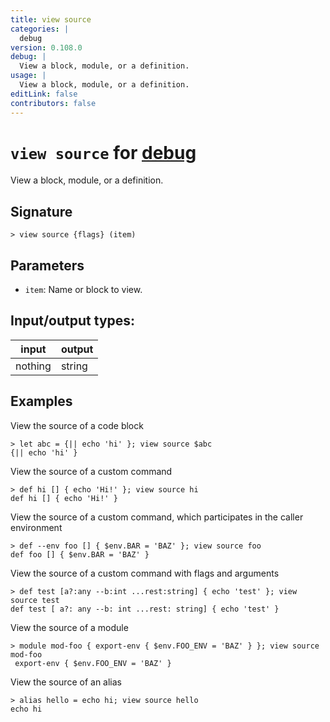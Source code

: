 ```yaml
---
title: view source
categories: |
  debug
version: 0.108.0
debug: |
  View a block, module, or a definition.
usage: |
  View a block, module, or a definition.
editLink: false
contributors: false
---
```

<!-- This file is automatically generated. Please edit the command in https://github.com/nushell/nushell instead. -->

# `view source` for [debug](/commands/categories/debug.md)

<div class='command-title'>View a block, module, or a definition.</div>

## Signature

```> view source {flags} (item)```

## Parameters

 -  `item`: Name or block to view.


## Input/output types:

| input   | output |
| ------- | ------ |
| nothing | string |
## Examples

View the source of a code block
```nu
> let abc = {|| echo 'hi' }; view source $abc
{|| echo 'hi' }
```

View the source of a custom command
```nu
> def hi [] { echo 'Hi!' }; view source hi
def hi [] { echo 'Hi!' }
```

View the source of a custom command, which participates in the caller environment
```nu
> def --env foo [] { $env.BAR = 'BAZ' }; view source foo
def foo [] { $env.BAR = 'BAZ' }
```

View the source of a custom command with flags and arguments
```nu
> def test [a?:any --b:int ...rest:string] { echo 'test' }; view source test
def test [ a?: any --b: int ...rest: string] { echo 'test' }
```

View the source of a module
```nu
> module mod-foo { export-env { $env.FOO_ENV = 'BAZ' } }; view source mod-foo
 export-env { $env.FOO_ENV = 'BAZ' }
```

View the source of an alias
```nu
> alias hello = echo hi; view source hello
echo hi
```
